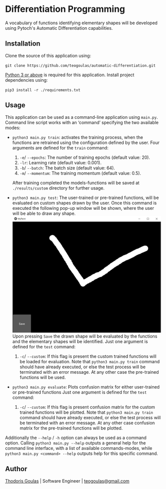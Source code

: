 # Differentiation Programming
A vocabulary of functions identifying elementary shapes will be developed using Pytoch's Automatic Differentiation capabilities.

## Installation
Clone the source of this application using: 

`git clone https://github.com/teogoulas/automatic-differentiation.git`

[Python 3 or above](https://www.python.org/getit/) is required for this application.
Install project dependencies using:

`pip3 install -r ./requirements.txt`

## Usage
This application can be used as a command-line application using `main.py`. Command line script works with an ‘command’ 
specifying the two available modes:
* `python3 main.py train`: activates the training process, when the functions are retrained using the configuration 
defined by the user. Four arguments are defined for the `train` command:  
    1. `-e`/ `--epochs`: The number of training epochs (default value: 20).
    2. `-lr`: Learning rate (default value: 0.001).
    3. `-b`/ `--batch`: The batch size (default value: 64).
    4. `-m`/ `--momentum`: The training momentum (default value: 0.5).

    After training completed the models-functions will be saved at `./results/custom` directory for further usage.
    
* `python3 main.py test`: The user-trained or pre-trained functions, will be evaluated on custom shapes drawn by the user.
Once this command is executed the following pop-up window will be shown, where the user will be able to draw any shape.
![alt text](data/draw.PNG)
Upon pressing `Save` the drawn shape will be evaluated by the functions and the elementary shapes will be identified.
    Just one argument is defined for the `test` command:  
    1. `-c`/ `--custom`: If this flag is present the custom trained functions will be loaded for evaluation. 
    Note that `python3 main.py train` command should have already executed, or else the test process will be terminated 
    with an error message. At any other case the pre-trained functions will be used.
    
* `python3 main.py evaluate`: Plots confusion matrix for either user-trained or pre-trained functions
    Just one argument is defined for the `test` command:  
    1. `-c`/ `--custom`: If this flag is present confusion matrix for the custom trained functions will be plotted. 
    Note that `python3 main.py train` command should have already executed, or else the test process will be terminated 
    with an error message. At any other case confusion matrix for the pre-trained functions will be plotted.


Additionally the `--help` / `-h` option can always be used as a command option. Calling `python3 main.py --help` outputs
a general help for the command line interface, with a list of available commands-modes, while `python3 main.py <command> --help`
outputs help for this specific command.

## Author
[Thodoris Goulas](https://github.com/teogoulas) | Software Engineer | [teogoulas@gmail.com](mailto:teogoulas@gmail.com)
